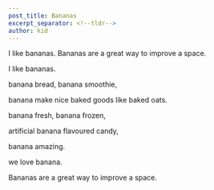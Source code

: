 ```yaml
---
post_title: Bananas
excerpt_separator: <!--tldr-->
author: kid
---
```


I like bananas. Bananas are a great way to improve a space.

<!--tldr-->

I like bananas.

banana bread,
banana smoothie,

banana make nice baked goods like baked oats.

banana fresh,
banana frozen,

artificial banana flavoured candy,

banana amazing.

we love banana.


Bananas are a great way to improve a space.